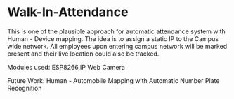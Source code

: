# Walk-In-Attendance

This is one of the plausible approach for automatic attendance system with Human - Device mapping.
The idea is to assign a static IP to the Campus wide network. All employees upon entering campus network will be marked present and their live location could also be tracked.

Modules used: ESP8266,IP Web Camera


Future Work:
Human - Automobile Mapping with Automatic Number Plate Recognition 

